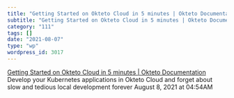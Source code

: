 ```yaml
---
title: "Getting Started on Okteto Cloud in 5 minutes | Okteto Documentation"
subtitle: "Getting Started on Okteto Cloud in 5 minutes | Okteto Documentation"
category: "111"
tags: []
date: "2021-08-07"
type: "wp"
wordpress_id: 3017
---
```

[ Getting Started on Okteto Cloud in 5 minutes | Okteto Documentation](https://okteto.com/docs/getting-started/)
 Develop your Kubernetes applications in Okteto Cloud and forget about slow and tedious local development forever
August 8, 2021 at 04:54AM